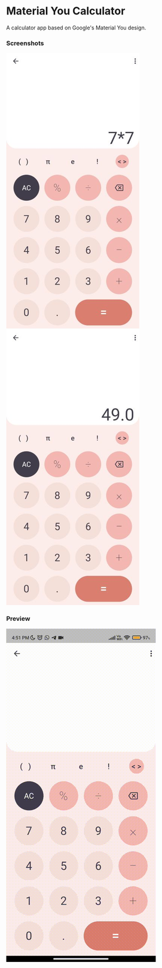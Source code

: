 # Material You Calculator
A calculator app based on Google's Material You design. 

### Screenshots
![Screenshot-1](screenshots/material-you-ss-1.jpg)
![Screenshot-2](screenshots/material-you-ss-2.jpg)

### Preview
![Preview](screenshots/material-you-preview.gif)
